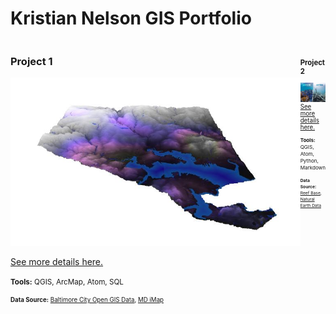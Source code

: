 Kristian Nelson GIS Portfolio
=============================

<!--This is the first row of projects -->
<div style="display:table-row; width:150%; table-layout: fixed">
<div style="display: table-cell; width:500px; margin-right:10px" markdown="1">
 
### Project 1 

![](project1/3dmapv2.jpg)

[See more details here.](https://kristiannelson.github.io/project1/project_1.html)

<small>__Tools:__ QGIS, ArcMap, Atom, SQL

<small>__Data Source:__ [Baltimore City Open GIS Data](http://gis-baltimore.opendata.arcgis.com/),
 [MD iMap](https://imap.maryland.gov/Pages/lidar-dem-download-files.aspx)


</div>

<div style="display: table-cell; width:500px" markdown="1">

### Project 2

![](project2/coral21.jpg)
[See more details here.](https://kristiannelson.github.io/project2/project2.html)


<small>__Tools:__ QGIS, Atom, Python, Markdown

<small>__Data Source:__ [Reef Base](http://www.reefbase.org/main.aspx),
[Natural Earth Data](https://www.naturalearthdata.com/downloads/50m-raster-data/)

</div>

<div style="display: table-cell; width:500px" markdown="1">
